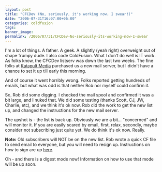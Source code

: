 ```yaml
---
layout: post
title: "CFCDev (No, seriously, it's working now. I swear!)"
date: "2006-07-31T16:07:00+06:00"
categories: coldfusion 
tags: 
banner_image: 
permalink: /2006/07/31/CFCDev-No-seriously-its-working-now-I-swear
---
```


I'm a lot of things. A father. A geek. A slightly (yeah right) overweight out of shape frumpy dude. I also code ColdFusion. What I don't do well is IT work. As folks know, the CFCDev listserv was down the last two weeks. The fine folks at <a href="http://www.katapultmedia.com/">Katapult Media</a> purchased us a new mail server, but I didn't have a chance to set it up till early this morning.

And of course it went horribly wrong. Folks reported getting hundreds of emails, but what was odd is that neither Rob nor myself could confirm it.

So, Rob did some digging. I checked the mail spool and confirmed it was a bit large, and I nuked that. We did some testing (thanks Scott, CJ, JW, Charlie, etc), and we think it's ok now. Rob did the work to get the new list up, and changed the instructions for the new mail server. 

The upshot is - the list is back up. Obviously we are a bit... "concerned" and will monitor it. If you are easily scared by email, first, relax, secondly, maybe consider not subscribing just quite yet. We do think it's ok now. Really.

<b>Note:</b> Old subscribers will NOT be on the new list. Rob wrote a quick CF file to send email to everyone, but you will need to resign up. Instructions on how to sign are up <a href="http://www.cfczone.org/listserv.cfm">here</a>.

Oh - and there is a digest mode now! Information on how to use that mode will be up soon.